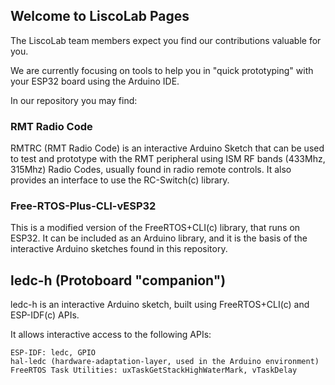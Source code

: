 ## Welcome to LiscoLab Pages

The LiscoLab team members expect you find our contributions valuable for you.

We are currently focusing on tools to help you in "quick prototyping" with your ESP32 board using the Arduino IDE.

In our repository you may find:

### RMT Radio Code

RMTRC (RMT Radio Code) is an interactive Arduino Sketch that can be used to test and prototype with the RMT peripheral using ISM RF bands (433Mhz, 315Mhz) Radio Codes,  usually found in radio remote controls.  It also provides an interface to use the RC-Switch(c) library.

### Free-RTOS-Plus-CLI-vESP32

This is a modified version of the FreeRTOS+CLI(c) library, that runs on ESP32.  It can be included as an Arduino library, and it is the basis of the interactive Arduino sketches found in this repository.  

## ledc-h (Protoboard "companion")

ledc-h is an interactive Arduino sketch, built using FreeRTOS+CLI(c) and ESP-IDF(c) APIs.

It allows interactive access to the following APIs:

    ESP-IDF: ledc, GPIO
    hal-ledc (hardware-adaptation-layer, used in the Arduino environment)
    FreeRTOS Task Utilities: uxTaskGetStackHighWaterMark, vTaskDelay 


